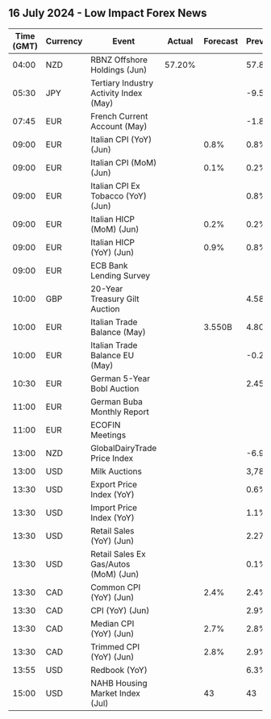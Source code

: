 ## 16 July 2024 - Low Impact Forex News

| Time (GMT) | Currency | Event | Actual | Forecast | Previous |
|------|----------|-------|--------|----------|----------|
| 04:00 | NZD | RBNZ Offshore Holdings (Jun) | 57.20% |  | 57.80% |
| 05:30 | JPY | Tertiary Industry Activity Index (May) |  |  | -9.50 |
| 07:45 | EUR | French Current Account (May) |  |  | -1.80B |
| 09:00 | EUR | Italian CPI (YoY) (Jun) |  | 0.8% | 0.8% |
| 09:00 | EUR | Italian CPI (MoM) (Jun) |  | 0.1% | 0.2% |
| 09:00 | EUR | Italian CPI Ex Tobacco (YoY) (Jun) |  |  | 0.8% |
| 09:00 | EUR | Italian HICP (MoM) (Jun) |  | 0.2% | 0.2% |
| 09:00 | EUR | Italian HICP (YoY) (Jun) |  | 0.9% | 0.8% |
| 09:00 | EUR | ECB Bank Lending Survey |  |  |  |
| 10:00 | GBP | 20-Year Treasury Gilt Auction |  |  | 4.580% |
| 10:00 | EUR | Italian Trade Balance (May) |  | 3.550B | 4.807B |
| 10:00 | EUR | Italian Trade Balance EU (May) |  |  | -0.23B |
| 10:30 | EUR | German 5-Year Bobl Auction |  |  | 2.450% |
| 11:00 | EUR | German Buba Monthly Report |  |  |  |
| 11:00 | EUR | ECOFIN Meetings |  |  |  |
| 13:00 | NZD | GlobalDairyTrade Price Index |  |  | -6.9% |
| 13:00 | USD | Milk Auctions |  |  | 3,782.0 |
| 13:30 | USD | Export Price Index (YoY) |  |  | 0.6% |
| 13:30 | USD | Import Price Index (YoY) |  |  | 1.1% |
| 13:30 | USD | Retail Sales (YoY) (Jun) |  |  | 2.27% |
| 13:30 | USD | Retail Sales Ex Gas/Autos (MoM) (Jun) |  |  | 0.1% |
| 13:30 | CAD | Common CPI (YoY) (Jun) |  | 2.4% | 2.4% |
| 13:30 | CAD | CPI (YoY) (Jun) |  |  | 2.9% |
| 13:30 | CAD | Median CPI (YoY) (Jun) |  | 2.7% | 2.8% |
| 13:30 | CAD | Trimmed CPI (YoY) (Jun) |  | 2.8% | 2.9% |
| 13:55 | USD | Redbook (YoY) |  |  | 6.3% |
| 15:00 | USD | NAHB Housing Market Index (Jul) |  | 43 | 43 |
